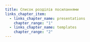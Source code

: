 ```yaml
---
title: Список розділів посиланнями
links_chapter_item:
  - links_chapter_name: presentations
    chapter_range: "1"
  - links_chapter_name: templates
    chapter_range: "2"
---
```

